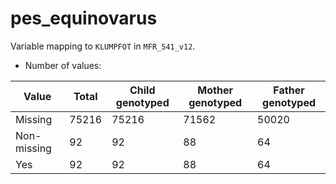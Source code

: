 # pes_equinovarus
Variable mapping to `KLUMPFOT` in `MFR_541_v12`.
- Number of values:

| Value | Total | Child genotyped | Mother genotyped | Father genotyped |
| ----- | ----- | --------------- | ---------------- | ---------------- |
| Missing | 75216 | 75216 | 71562 | 50020 |
| Non-missing | 92 | 92 | 88 | 64 |
| Yes | 92 | 92 | 88 |64 |



